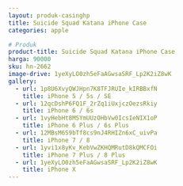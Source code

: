 ```yaml
---
layout: produk-casinghp
title: Suicide Squad Katana iPhone Case
categories: apple

# Produk
product-title: Suicide Squad Katana iPhone Case
harga: 90000
sku: hn-2662
image-drive: 1yeXyLO0zh5eFaAGwsaSRF_Lp2K2iZ8wK
gallery:
  - url: 1p8U6XvyQWJHpn7K8TFJRUIe_kIRBBxfN
    title: iPhone 5 / 5s / SE
  - url: 12qcDshP6FQ1F_2rZq1iUxjczOezsRkiy
    title: iPhone 6 / 6s
  - url: 1vyHebHt8MSYmUUzOHbVw0IcsIeNIX1oP
    title: iPhone 6 Plus / 6s Plus
  - url: 12MBsM6S9bTf8cs9nJ4RHIZn6xC_uivPa
    title: iPhone 7 / 8
  - url: 1yvi1x8yKv_KebVwZKHQMRutD8kQMCFOi
    title: iPhone 7 Plus / 8 Plus
  - url: 1yeXyLO0zh5eFaAGwsaSRF_Lp2K2iZ8wK
    title: iPhone X
---
```

